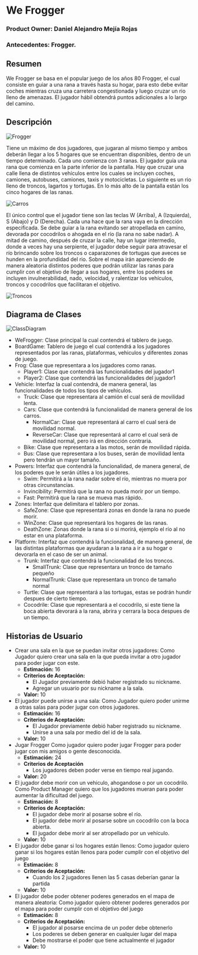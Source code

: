 # We Frogger
### **Product Owner: Daniel Alejandro Mejía Rojas**
### Antecedentes: Frogger. 
## Resumen
We Frogger se basa en el popular juego de los años 80 Frogger, el cual consiste en guiar a una rana a través hasta su hogar, para esto debe evitar coches mientras cruza una carretera congestionada y luego cruzar un rio lleno de amenazas. El jugador hábil obtendrá puntos adicionales a lo largo del camino.

## Descripción
![Frogger](https://upload.wikimedia.org/wikipedia/en/c/cd/Frogger_game_arcade.png)

Tiene un máximo de dos jugadores, que jugaran al mismo tiempo y ambos deberán llegar a los 5 hogares que se encuentran disponibles, dentro de un tiempo determinado. Cada uno comienza con 3 ranas. El jugador guía una rana que comienza en la parte inferior de la pantalla. Hay que cruzar una calle llena de distintos vehículos entre los cuales se incluyen coches, camiones, autobuses, camiones, taxis y motocicletas. Lo siguiente es un rio lleno de troncos, lagartos y tortugas. En lo más alto de la pantalla están los cinco hogares de las ranas. 

![Carros](https://3.bp.blogspot.com/-MXpDul01HxM/TYcgzO6xp2I/AAAAAAAAV5w/6Jb_ZfvDRb8/s400/Head.png)

El único control que el jugador tiene son las teclas W (Arriba), A (Izquierda), S (Abajo) y D (Derecha). Cada una hace que la rana vaya en la dirección especificada. Se debe guiar  a la rana evitando ser atropellada en camino, devorada por cocodrilos o ahogada en el río (la rana no sabe nadar). A mitad de camino, después de cruzar la calle, hay un lugar intermedio, donde a veces hay una serpiente, el jugador debe seguir para atravesar el río brincando sobre los troncos o caparazones de tortugas que aveces se hunden en la profundidad del rio. Sobre el mapa irán apareciendo de manera aleatoria distintos poderes que podrán utilizar las ranas para cumplir con el objetivo de llegar a sus hogares, entre los poderes se incluyen invulnerabilidad, nado, velocidad, y ralentizar los vehículos, troncos y cocodrilos que facilitaran el objetivo.

![Troncos](https://4.bp.blogspot.com/-_JNmwFdhLyk/TYcfMdHloaI/AAAAAAAAV5o/KLZzGm4IkQU/s400/frogger-2.png)

## Diagrama de Clases

![ClassDiagram](/Images/WeFroggerDiagram.png)

* WeFrogger: Clase principal la cual contendrá el tablero de juego.
* BoardGame: Tablero de juego el cual contendrá a los jugadores representados por las ranas, plataformas, vehiculos y diferentes zonas de juego.
* Frog: Clase que representara a los jugadores como ranas.
	* Player1: Clase que contendrá las funcionalidades del jugador1
	* Player2: Clase que contendrá las funcionalidades del jugador1
* Vehicle: Interfaz la cual contendrá, de manera general, las funcionalidades de todos los tipos de vehículos.
	* Truck: Clase que representara al camión el cual será de movilidad lenta.
	* Cars: Clase que contendrá la funcionalidad de manera general de los carros.
		* NormalCar: Clase que representará al carro el cual será de movilidad normal.
		* ReverseCar: Clase que representará al carro el cual será de movilidad normal, pero irá en dirección contraria.
	* Bike: Clase que representara a las motos, serán de movilidad rápida.
	* Bus: Clase que representara a los buses, serán de movilidad lenta pero tendrán un mayor tamaño.
* Powers: Interfaz que contendrá la funcionalidad, de manera general, de los poderes que le serán útiles a los jugadores.
	* Swim: Permitirá a la rana nadar sobre el río, mientras no muera por otras circunstancias.
	* Invincibility: Permitirá que la rana no pueda morir por un tiempo.
	* Fast: Permitirá que la rana se mueva mas rápido.
* Zones: Interfaz que delimitara el tablero por zonas.
	* SafeZone: Clase que representará zonas en donde la rana no puede morir.
	* WinZone: Clase que representará los hogares de las ranas.
	* DeathZone: Zonas donde la rana si o si morirá, ejemplo el río al no estar en una plataforma.
* Platform: Interfaz que contendrá la funcionalidad, de manera general, de las distintas plataformas que ayudaran a la rana a ir a su hogar o devorarla en el caso de ser un animal.
	* Trunk: Interfaz que contendrá la funcionalidad de los troncos.
		* SmallTrunk: Clase que representara un tronco de tamaño pequeño
		* NormalTrunk: Clase que representara un tronco de tamaño normal
	* Turtle: Clase que representará a las tortugas, estas se podrán hundir despues de cierto tiempo.
	* Cocodrile: Clase que representará a el cocodrilo, si este tiene la boca abierta devorará a la rana, abrira y cerrara la boca despues de un tiempo.

## Historias de Usuario
* Crear una sala en la que se puedan invitar otros jugadores:
Como Jugador quiero crear una sala en la que pueda invitar a otro jugador para poder jugar con este. 
	* **Estimación:**  16
	* **Criterios de Aceptación:**
		* El Jugador previamente debió haber registrado su nickname.
		* Agregar un usuario por su nickname a la sala.  
	* **Valor:** 10
* El jugador puede unirse a una sala:
	Como Jugador quiero poder unirme a otras salas para poder jugar con otros jugadores.
	* **Estimación:** 16
	*  **Criterios de Aceptación:**
		* El Jugador previamente debió haber registrado su nickname.
		* Unirse a una sala por medio del id de la sala.
	* **Valor:** 10
*  Jugar Frogger
Como jugador quiero poder jugar Frogger para poder jugar con mis amigos o gente desconocida.
	* **Estimación:** 24
	* **Criterios de Aceptación**
		* Los jugadores deben poder verse en tiempo real jugando.
	* **Valor:** 20
* El jugador debe morir con un vehiculo, ahogandose o por un cocodrilo.
	Como Product Manager quiero que los jugadores mueran para poder aumentar la dificultad del juego.
	* **Estimación:** 8
	* **Criterios de Aceptación:**
		* El jugador debe morir al posarse sobre el río.
		* El jugador debe morir al posarse sobre un cocodrilo con la boca abierta.
		* El jugador debe morir al ser atropellado por un vehículo.
	* **Valor:** 10
* El jugador debe ganar si los hogares están llenos:
	Como jugador quiero ganar si los hogares están llenos para poder cumplir con el objetivo del juego
	* **Estimación:**	8
	* **Criterios de Aceptación:**
		* Cuando los 2 jugadores llenen las 5 casas deberían ganar la partida
	* **Valor:** 10
* El jugador debe poder obtener poderes generados en el mapa de manera aleatoria:
	Como jugador quiero obtener poderes generados por el mapa para poder cumplir con el objetivo del juego
	* **Estimación:** 8
	* **Criterios de Aceptación:**
		* El jugador al posarse encima de un poder debe obtenerlo
		* Los poderes se deben generar en cualquier lugar del mapa
		* Debe mostrarse el poder que tiene actualmente el jugador
	* **Valor:** 10
